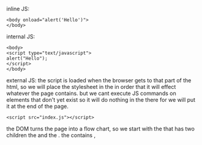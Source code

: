 inline JS:

```
<body onload="alert('Hello')">
</body>
```

internal JS:

```
<body>
<script type="text/javascript">
alert("Hello");
</script>
</body>
```

external JS:
the script is loaded when the browser gets to that part of the html, so we will place the stylesheet in the <head></head> in order that it will effect whatever the page contains. but we cant execute JS commands on elements that don't yet exist so it will do nothing in the <head> there for we will put it at the end of the page.

```
<script src="index.js"></script>
```

the DOM turns the page into a flow chart, so we start with the <html> that has two children the <head> and the <body>. the <head> contains <meta>, <title> and <link>. the <body> contains the ...elements and the <script>. to see a representation of this install [HTML tree](https://chrome.google.com/webstore/detail/html-tree-generator/dlbbmhhaadfnbbdnjalilhdakfmiffeg/related).
a way of seeing this tree is by going to the Console and typing "document;", this will give us the full html document tree. we can navigate to specific elements of the document, for example "document.firstElementChild;" gos to the <html> and its .firstElementChild; is the <head>, and its .firstElementChild; is the <meta> and so on and so forth. so to go into the first element of the <body> will go to "document.firstElementChild.lastElementChild.firstElementChild;".
we can manipulate the <html> by giving elements a new value:

```
var heading = document.firstElementChild.lastElementChild.firstElementChild;
heading.innerHTML = "good by";
```

now the <h1> element that is the first element in the body changed to "good by"
this works with all of the content in the <h1> including other html tags, so "heading.innerHTML="<em>good by</em>";" will emphasize the text.
the same can be done with the style:

```
heading.style.color = "red";
```

in the same way we can interact with the functionality of the page, for example simulate a click on a input checkbox:

```
document.querySelector("input").click();
```

will click the first input element in the page.
or in the case of a <ul> in the <body>, will edit the third <li> like this:

```
document.getElementsByTagName("LI")[2].innerHTML="Nachliel";
```

a more powerful toll is the querySelector(), in it we can select elements like we do in a css file, by the element name, class and id.
the querySelector() gives the first element that matches the specification, if we wat to get all of the matching elements we will use querySelectorAll(). for example if we have a <ul id="list"> with <li class="item">'s :

```
document.querySelectorAll("#list .item");
```

or

```
document.querySelector(".btn").style.backgroundColor="yellow";
```

**Separation of Concerns**
we try to keep the page elements in the HTML, the styling in the CSS and the reactivity in the JS. if we want reactive styling we can do this by creating CSS styles for a set of classes and with the JS add and remove thous classes from the HTML elements.
so to add the "invisible" class to a button will do:

```
document.querySelector("btn").classList.add("invisible");
```

or to remove a class:

```
document.querySelector("btn").classList.remove("invisible");
```

**Attributes**
we can manipulate the attributes of the elements with JS, so if we want to find out what the attributes of a <a> are and chang them we will do this:

```
document.querySelector("a").attributes; //NamedNodeMap {0: href, href: href, length: 1}
document.querySelector("a").getAttribute("href"); //'https://www.google.com"
document.querySelector("a").setAttribute("href","https://www.bing.com");
```
